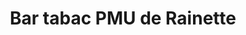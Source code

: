---
title: "Bar tabac PMU de Rainette"
url: /saint-georges-des-groseillers/bar-tabac-pmu-de-rainette/
shop: tabac
---